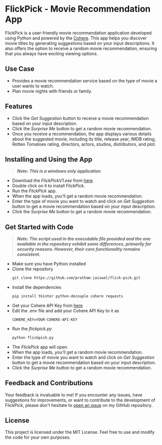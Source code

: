 # FlickPick - Movie Recommendation App
FlickPick is a user-friendly movie recommendation application developed using Python and powered by the [Cohere](https://cohere.com/). This app helps you discover movie titles by generating suggestions based on your input descriptions. It also offers the option to receive a random movie recommendation, ensuring that you always have exciting viewing options.

## Use Case
- Provides a movie recommendation service based on the type of movie a user wants to watch.
- Plan movie nights with friends or family.

## Features
- Click the *Get Suggestion* button to receive a movie recommendation based on your input description.
- Click the *Surprise Me* button to get a random movie recommendation.
- Once you receive a recommendation, the app displays various details about the suggested movie, including its title, release year, IMDB rating, Rotten Tomatoes rating, directors, actors, studios, distributors, and plot.

## Installing and Using the App
> ***Note: This is a windows only application***
- Download the *FlickPickV1.exe* from [here](https://github.com/pratham-jaiswal/flick-pick/releases/tag/Latest).
- Double click on it to install *FlickPick*.
- Run the *FlickPick* app.
- When the app loads, you'll get a random movie recommendation.
- Enter the type of movie you want to watch and click on *Get Suggestion* button to get a movie recommendation based on your input description.
- Click the *Surprise Me* button to get a random movie recommendation.

## Get Started with Code
> ***Note: The script used in the executable file provided and the one available in the repository exhibit some differences, primarily for security reasons. However, their core functionality remains consistent.***
- Make sure you have Python installed
- Clone the repository
    ```sh
    git clone https://github.com/pratham-jaiswal/flick-pick.git
    ```
- Install the dependencies
    ```sh
    pip install tkinter python-decouple cohere requests
    ```
- Get your Cohere API Key from [here](https://dashboard.cohere.com/api-keys)
- Edit the *.env* file and add your Cohere API Key to it as
    ```.env
    COHERE_KEY=YOUR-COHERE-API-KEY
    ```
- Run the *flickpick.py*
    ```sh
    python flickpick.py
    ```
- The *FlickPick* app will open.
- When the app loads, you'll get a random movie recommendation.
- Enter the type of movie you want to watch and click on *Get Suggestion* button to get a movie recommendation based on your input description.
- Click the *Surprise Me* button to get a random movie recommendation.

## Feedback and Contributions
Your feedback is invaluable to me! If you encounter any issues, have suggestions for improvements, or want to contribute to the development of FlickPick, please don't hesitate to [open an issue](https://github.com/pratham-jaiswal/flick-pick/issues) on my GitHub repository.

## License
This project is licensed under the MIT License. Feel free to use and modify the code for your own purposes.